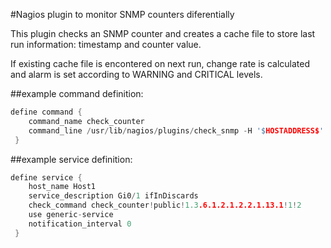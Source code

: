 #Nagios plugin to monitor SNMP counters diferentially

This plugin checks an SNMP counter and creates a cache file to store
last run information: timestamp and counter value.

If existing cache file is encontered on next run, change rate is calculated
and alarm is set according to WARNING and CRITICAL levels.

##example command definition:

```C
define command {
    command_name check_counter
    command_line /usr/lib/nagios/plugins/check_snmp -H '$HOSTADDRESS$' -C '$ARG1$' -o '$ARG2$' -w '$ARG3$' -c '$ARG4$'
 }
```

##example service definition:

```C
define service {
    host_name Host1
    service_description Gi0/1 ifInDiscards
    check_command check_counter!public!1.3.6.1.2.1.2.2.1.13.1!1!2
    use generic-service
    notification_interval 0
 }
```

